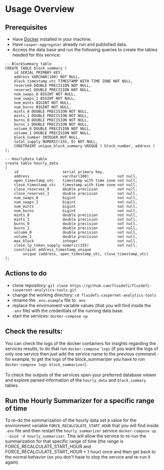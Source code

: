 # Usage Overview


## Prerequisites
- Have [Docker](https://www.docker.com/) installed in your machine.
- Have `casper-aggregator` already run and published data.
- Access the data base and run the following queries to create the tables needed for this service:
```
-- BlockSummary table
CREATE TABLE block_summary (
    id SERIAL PRIMARY KEY,
    address VARCHAR(100) NOT NULL,
    block_timestamp_utc TIMESTAMP WITH TIME ZONE NOT NULL,
    reserve0 DOUBLE PRECISION NOT NULL,
    reserve1 DOUBLE PRECISION NOT NULL,
    num_swaps_0 BIGINT NOT NULL,
    num_swaps_1 BIGINT NOT NULL,
    num_mints BIGINT NOT NULL,
    num_burns BIGINT NOT NULL,
    mints_0 DOUBLE PRECISION NOT NULL,
    mints_1 DOUBLE PRECISION NOT NULL,
    burns_0 DOUBLE PRECISION NOT NULL,
    burns_1 DOUBLE PRECISION NOT NULL,
    volume_0 DOUBLE PRECISION NOT NULL,
    volume_1 DOUBLE PRECISION NOT NULL,
    block_number INTEGER NOT NULL,
    total_supply NUMERIC(155, 0) NOT NULL,
    CONSTRAINT unique_block_summary UNIQUE ( block_number, address )
);

-- HourlyData table
create table hourly_data
(
    id                    serial primary key,
    address               varchar(100)             not null,
    open_timestamp_utc    timestamp with time zone not null,
    close_timestamp_utc   timestamp with time zone not null,
    close_reserves_0      double precision         not null,
    close_reserves_1      double precision         not null,
    num_swaps_0           bigint                   not null,
    num_swaps_1           bigint                   not null,
    num_mints             bigint                   not null,
    num_burns             bigint                   not null,
    mints_0               double precision         not null,
    mints_1               double precision         not null,
    burns_0               double precision         not null,
    burns_1               double precision         not null,
    volume_0              double precision         not null,
    volume_1              double precision         not null,
    max_block             integer                  not null,
    close_lp_token_supply numeric(155)             not null,
    constraint address_timestamp_unique
        unique (address, open_timestamp_utc, close_timestamp_utc)
);
```

## Actions to do
- clone repository: `git clone https://github.com/fluidefi/fluidefi-caspernet-analytics-tools.git`
- change the working directory: `cd fluidefi-caspernet-analytics-tools`
- rename the `.env.example` file to `.env`
- replace the envirnoment variable values (that you will find inside the `.env` file) with the credentials of the running data base.
- start the services: `docker-compose up`


## Check the results:

You can check the logs of the docker containers for insights regarding the services results, to do that run `docker-compose logs` (if you want the logs of only one service then just add the service name to the previous command - for example, to get the logs of the block_summarizer you have to run `docker-compose logs block_summarizer`).<br><br> 
To check the outputs of the services open your preferred database viewer and explore parsed information of the `hourly_data` and `block_summary` tables.


## Run the Hourly Summarizer for a specific range of time

To re-do the summarization of the hourly data set a value for the environment variable `FORCE_RECALCULATE_START_HOUR` that you will find inside `.env` file and then restart the `hourly_summarizer` service `docker-compose up --buid -d hourly_summarizer`. This will allow the service to re-run the summarization for that specific range of time (the range is FORCE_RECALCULATE_START_HOUR and FORCE_RECALCULATE_START_HOUR + 1 hour) once and then get back to the normal behavior (so you don't have to stop the service and re-run it again).
